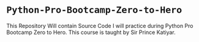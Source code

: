 

# **`Python-Pro-Bootcamp-Zero-to-Hero`**
This Repository Will contain Source Code I will practice during Python Pro Bootcamp Zero to Hero. This course is taught by Sir Prince Katiyar. 

